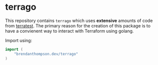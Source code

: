 # terrago

This repository contains `terrago` which uses **extensive** amounts of code from [terratest](https://github.com/gruntwork-io/terratest). The primary reason for the creation of this package is to have a convienent way to interact with Terraform using golang.

Import using:

```go
import (
    "brendanthompson.dev/terrago"
)
```
